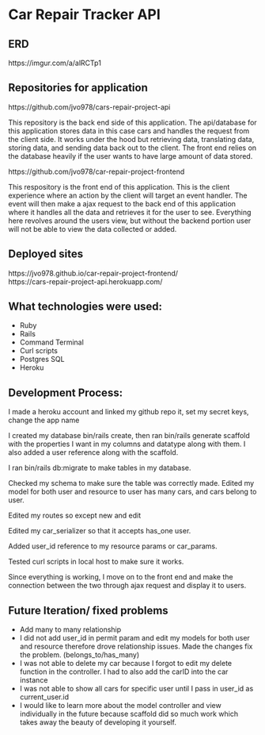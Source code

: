 <h1>Car Repair Tracker API</h1>

<h2>ERD</h2>
https://imgur.com/a/alRCTp1

<h2>Repositories for application</h2>
https://github.com/jvo978/cars-repair-project-api
<p>This repository is the back end side of this application. The api/database for this application stores data in this case cars and handles the request from the client side. It works under the hood but retrieving data, translating data, storing data, and sending data back out to the client. The front end relies on the database heavily if the user wants to have large amount of data stored.</p>
https://github.com/jvo978/car-repair-project-frontend
<p>This respository is the front end of this application. This is the client experience where an action by the client will target an event handler. The event will then make a ajax request to the back end of this application where it handles all the data and retrieves it for the user to see. Everything here revolves around the users view, but without the backend portion user will not be able to view the data collected or added.</p>

<h2>Deployed sites</h2>
https://jvo978.github.io/car-repair-project-frontend/ <br />
https://cars-repair-project-api.herokuapp.com/

<h2>What technologies were used:</h2>

<ul>
<li>Ruby</li>
<li>Rails</li>
<li>Command Terminal</li>
<li>Curl scripts</li>
<li>Postgres SQL</li>
<li>Heroku</li>
</ul>

<h2>Development Process:</h2>
<p>I made a heroku account and linked my github repo it, set my secret keys, change the app name</p>
<p>I created my database bin/rails create, then ran bin/rails generate scaffold with the properties I want in my columns and datatype along with them. I also added a user reference along with the scaffold.</p>
<p>I ran bin/rails db:migrate to make tables in my database.</p>
<p>Checked my schema to make sure the table was correctly made. Edited my model for both user and resource to user has many cars, and cars belong to user.</p>
<p>Edited my routes so except new and edit</p>
<p>Edited my car_serializer so that it accepts has_one user.</p>
<p>Added user_id reference to my resource params or car_params.</p>
<p>Tested curl scripts in local host to make sure it works.</p>
<p>Since everything is working, I move on to the front end and make the connection between the two through ajax request and display it to users.</p>

<h2>Future Iteration/ fixed problems</h2>
<ul>
<li>Add many to many relationship</li>
<li>I did not add user_id in permit param and edit my models for both user and resource therefore drove relationship issues. Made the changes fix the problem. (belongs_to/has_many)</li>
<li>I was not able to delete my car because I forgot to edit my delete function in the controller. I had to also add the carID into the car instance</li>
<li>I was not able to show all cars for specific user until I pass in user_id as current_user.id</li>
<li>I would like to learn more about the model controller and view individually in the future because scaffold did so much work which takes away the beauty of developing it yourself.</li>
</ul>
